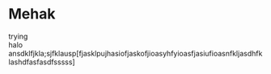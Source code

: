 # Mehak
trying
<br>
halo
ansdklfjkla;sjfklausp[fjasklpujhasiofjaskofjioasyhfyioasfjasiufioasnfkljasdhfklashdfasfasdfsssss]